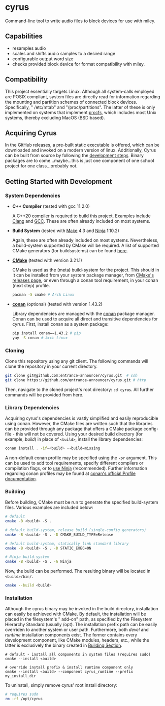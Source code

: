 # cyrus

Command-line tool to write audio files to block devices for use with miley.

## Capabilities

- resamples audio
- scales and shifts audio samples to a desired range
- configurable output word size
- checks provided block device for format compatibility with miley.

## Compatibility

This project essentially targets Linux. Although all system-calls employed are POSIX compliant, system files are
directly read for information regarding the mounting and partition schemes of connected block devices. Specifically, "
/etc/mtab" and
"/proc/partitions". The latter of these is only implemented on systems that
implement [procfs](https://en.wikipedia.org/wiki/Procfs), which includes most Unix systems, thereby excluding MacOS (BSD
based).

## Acquiring Cyrus

In the GitHub releases, a pre-built static executable is offered, which can be downloaded and invoked on a modern
version of linux. Additionally, Cyrus can be built from source by following the
[development steps](#getting-started-with-development). Binary packages are to come...maybe...this is just one component
of one school project for one class...probably not.

## Getting Started with Development

### System Dependencies

- **C++ Compiler** (tested with gcc 11.2.0)

  A C++20 compiler is required to build this project. Examples include
  [Clang](https://clang.llvm.org/) and [GCC](https://gcc.gnu.org/). These are often already included on most systems.

- **Build System** (tested with [Make](https://www.gnu.org/software/make/) 4.3 and [Ninja](https://ninja-build.org/)
  1.10.2)

  Again, these are often already included on most systems. Nevertheless, a build-system supported by CMake will be
  required. A list of supported CMake generators (for buildsystems) can be
  found [here](https://cmake.org/cmake/help/latest/manual/cmake-generators.7.html).

- **[CMake](https://cmake.org/)** (tested with version 3.21.1)

  CMake is used as the (meta) build-system for the project. This should in It can be installed from your system package
  manager, from [CMake's releases page](https://cmake.org/download/), or even through a conan tool requirement, in your
  conan (next step) profile.

  ```bash
  pacman -S cmake # Arch Linux
  ```

- **[conan](https://conan.io/)** (optional) (tested with version 1.43.2)

  Library dependencies are managed with the [conan](https://conan.io/) package manager. Conan can be used to acquire all
  direct and transitive dependencies for cyrus. First, install conan as a system package:

  ```bash
  pip install conan==1.43.2 # pip
  yay -S conan # Arch Linux
  ```

### Cloning

Clone this repository using any git client. The following commands will clone the repository in your current directory.

```bash
git clone git@github.com:entrance-announcer/cyrus.git  # ssh
git clone https://github.com/entrance-announcer/cyrus.git # http
```

Then, navigate to the cloned project's root directory: `cd cyrus`. All further commands will be provided from here.

### Library Dependencies

Acquiring cyrus's dependencies is vastly simplified and easily reproducible using conan. However, the CMake files are
written such that the libraries can be provided through any package that offers a CMake package config-file - this will
not be covered. Using your desired build directory (for example, *build*) in place of `<build>`, install the library
dependencies:

```bash
conan install . -if=<build> --build=missing
```

A non-default conan profile may be specified using the `-pr` argument. This can be used to add tool requirements,
specify different compilers or compilation flags, or
to [use Ninja](https://docs.conan.io/en/latest/integrations/build_system/ninja.html)
(recommended). Further information regarding conan profiles may be found at
[conan's official Profile documentation](https://docs.conan.io/en/latest/reference/profiles.html).

### Building

Before building, CMake must be run to generate the specified build-system files. Various examples are included below:

```bash
# default 
cmake -B <build> -S .

# default build-system, release build (single-config generators)
cmake -B <build> -S . -D CMAKE_BUILD_TYPE=Release 

# default build-system, statically link standard library
cmake -B <build> -S . -D STATIC_EXEC=ON

# Ninja build-system
cmake -B <build> -S . -G Ninja
```

Now, the build can be performed. The resulting binary will be located in `<build>/bin/`.

```bash
cmake --build <build> 
```

### Installation

Although the cyrus binary may be invoked in the build directory, installation can easily be achieved with CMake. By
default, the installation will be placed in the filesystem's "
add-on" path, as specified by the Filesystem Hierarchy Standard (usually /opt). The installation prefix path can be
easily overriden to another system or user path. Furthermore, both *devel* and *runtime* installation components exist.
The former contains every development component, like CMake modules, headers, etc., while the latter is exclusively the
binary created in [Building Section](#Building).

```shell
# default - install all components in system files (requires sudo)
cmake --install <build> 

# override install prefix & install runtime component only
cmake --install <build> --component cyrus_runtime --prefix my_install_dir
```

To uninstall, simply remove cyrus' root install directory:

```bash
# requires sudo
rm -rf /opt/cyrus
```